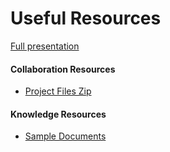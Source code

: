 # Useful Resources

[Full presentation](https://raw.githubusercontent.com/kevmcdonk/SCS25-SharePoint-AI-Workshop/main/docs/assets/Transform%20your%20SharePoint%20with%20Content%20AI%20and%20Agents%20Workshop.pdf)

#### Collaboration Resources
- [Project Files Zip](https://raw.githubusercontent.com/kevmcdonk/SCS25-SharePoint-AI-Workshop/main/docs/assets/EDTI%20Sample.zip)

#### Knowledge Resources
- [Sample Documents](https://raw.githubusercontent.com/kevmcdonk/SCS25-SharePoint-AI-Workshop/main/docs/assets/Sample%20Documents.zip)
